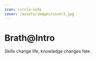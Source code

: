 ```yaml
---
icon: circle-info
cover: /assets/images/cover3.jpg
---
```


# Brath@Intro

Skills change life, knowledge changes fate.
